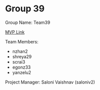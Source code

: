 # Group 39
Group Name: Team39

[MVP Link](https://docs.google.com/document/d/1wXyM7LHWZafFTkb3RgtzrTTtzKPA8mFu967YPKTvqgI/edit)

Team Members:
- nzhan2
- shreya29
- scrai3
- egonz33
- yanzelu2


Project Manager: Saloni Vaishnav (saloniv2)
